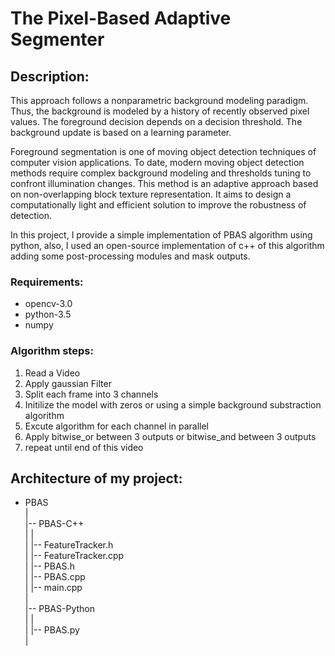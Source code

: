 # The Pixel-Based Adaptive Segmenter

## Description:
This approach follows a nonparametric background modeling paradigm. Thus, the background is modeled by a history of recently observed pixel values. The foreground decision depends on a decision threshold. The background update is based on a learning parameter.

Foreground segmentation is one of moving object detection techniques of computer vision applications. To date, modern moving object detection methods require complex background modeling and thresholds tuning to confront illumination changes. This method is an adaptive approach based on non-overlapping block texture representation. It aims to design a computationally light and efficient solution to improve the robustness of detection.

In this project, I provide a simple implementation of PBAS algorithm using python, also, I used an open-source implementation of c++ of this algorithm adding some post-processing modules and mask outputs.

### Requirements:
* opencv-3.0
* python-3.5
* numpy


### Algorithm steps:			
1. Read a Video <br />
2. Apply gaussian Filter <br />
3. Split each frame into 3 channels <br />
4. Initilize the model with zeros or using a simple background substraction algorithm <br />
5. Excute algorithm for each channel in parallel <br />
6. Apply bitwise_or between 3 outputs or bitwise_and between 3 outputs <br />
7. repeat until end of this video <br />


## Architecture of my project:
- PBAS <br />
    | <br />
    |-- PBAS-C++ <br />
    |     | <br />
    |     |-- FeatureTracker.h <br />
    |     |-- FeatureTracker.cpp <br />
    |     |-- PBAS.h <br />
    |     |-- PBAS.cpp <br />
    |     |-- main.cpp <br />
    | <br />
    |-- PBAS-Python <br />
    |     | <br />
    |     |-- PBAS.py <br />
    | <br />

